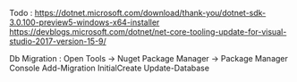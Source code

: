 Todo :
https://dotnet.microsoft.com/download/thank-you/dotnet-sdk-3.0.100-preview5-windows-x64-installer
https://devblogs.microsoft.com/dotnet/net-core-tooling-update-for-visual-studio-2017-version-15-9/

Db Migration :
Open Tools -> Nuget Package Manager -> Package Manager Console
Add-Migration InitialCreate
Update-Database